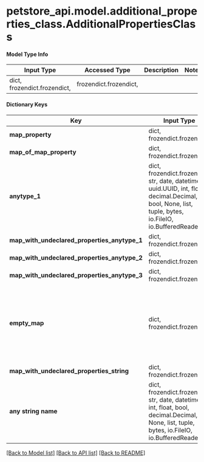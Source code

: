 # petstore_api.model.additional_properties_class.AdditionalPropertiesClass

#### Model Type Info
Input Type | Accessed Type | Description | Notes
------------ | ------------- | ------------- | -------------
dict, frozendict.frozendict,  | frozendict.frozendict,  |  | 
#### Dictionary Keys

Key | Input Type | Accessed Type | Description | Notes
------------ | ------------- | ------------- | ------------- | -------------
**map_property** | dict, frozendict.frozendict,  | frozendict.frozendict,  |  | [optional] 
**map_of_map_property** | dict, frozendict.frozendict,  | frozendict.frozendict,  |  | [optional] 
**anytype_1** | dict, frozendict.frozendict, str, date, datetime, uuid.UUID, int, float, decimal.Decimal, bool, None, list, tuple, bytes, io.FileIO, io.BufferedReader,  | frozendict.frozendict, str, decimal.Decimal, BoolClass, NoneClass, tuple, bytes, FileIO |  | [optional] 
**map_with_undeclared_properties_anytype_1** | dict, frozendict.frozendict,  | frozendict.frozendict,  |  | [optional] 
**map_with_undeclared_properties_anytype_2** | dict, frozendict.frozendict,  | frozendict.frozendict,  |  | [optional] 
**map_with_undeclared_properties_anytype_3** | dict, frozendict.frozendict,  | frozendict.frozendict,  |  | [optional] 
**empty_map** | dict, frozendict.frozendict,  | frozendict.frozendict,  | an object with no declared properties and no undeclared properties, hence it&#x27;s an empty map. | [optional] 
**map_with_undeclared_properties_string** | dict, frozendict.frozendict,  | frozendict.frozendict,  |  | [optional] 
**any string name** | dict, frozendict.frozendict, str, date, datetime, int, float, bool, decimal.Decimal, None, list, tuple, bytes, io.FileIO, io.BufferedReader | frozendict.frozendict, str, BoolClass, decimal.Decimal, NoneClass, tuple, bytes, FileIO | any string name can be used but the value must be the correct type | [optional]

[[Back to Model list]](../../README.md#documentation-for-models) [[Back to API list]](../../README.md#documentation-for-api-endpoints) [[Back to README]](../../README.md)

